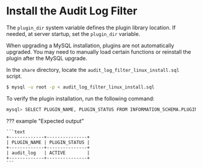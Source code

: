# Install the Audit Log Filter

The `plugin_dir` system variable defines the plugin library location. If needed, at server startup, set the `plugin_dir` variable.

When upgrading a MySQL installation, plugins are not automatically upgraded. You may need to manually load certain functions or reinstall the plugin after the MySQL upgrade.

In the `share` directory, locate the `audit_log_filter_linux_install.sql `script.

```{.bash data-prompt="$"}
$ mysql -u root -p < audit_log_filter_linux_install.sql
```

To verify the plugin installation, run the following command:

```{.bash data-prompt="mysql>"}
mysql> SELECT PLUGIN_NAME, PLUGIN_STATUS FROM INFORMATION_SCHEMA.PLUGINS WHERE PLUGIN_NAME LIKE `audit%';
```

??? example "Expected output"

    ```text
    +-------------+---------------+
    | PLUGIN_NAME | PLUGIN_STATUS |
    +-------------+---------------+
    | audit_log   | ACTIVE        |
    +-------------+---------------+
    ```



